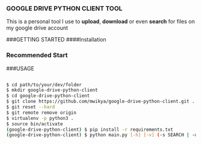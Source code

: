 ### GOOGLE DRIVE PYTHON CLIENT  TOOL 
This is a personal tool I use to **upload**, **download** or even **search** for files on my google drive account

###GETTING STARTED
####Installation
### Recommended Start

###USAGE
```bash

$ cd path/to/your/dev/folder
$ mkdir google-drive-python-client
$ cd google-drive-python-client
$ git clone https://github.com/mwikya/google-drive-python-client.git .
$ git reset --hard
$ git remote remove origin
$ virtualenv -p python3 .
$ source bin/activate
(google-drive-python-client) $ pip install -r requirements.txt
(google-drive-python-client) $ python main.py [-h] [-v] (-s SEARCH | -u UPLOAD | -d DOWNLOAD)

```

